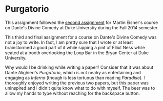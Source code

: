 # Purgatorio

This assignment followed the [second assignment](https://github.com/bmershon/inferno-26) for Martin Eisner's course on Dante's Divine Comedy at Duke Universtiy during the Fall 2014 semester.

This third and final assignment for a course on Dante's Divine Comedy was not a joy to write. In fact, I am pretty sure that I wrote or at least brainstormed a good part of it while sipping a pint of Elliot Ness while seated at a booth overlooking the Loop Bar in the Bryan Center at Duke University.

Why would I be drinking while writing a paper? Consider that it was about Dante Alighieri's *Purgatorio*, which is not nealry as entertaining and engaging as *Inferno* (though is less tortuous than reading *Paradiso*). I thoroughly enjoyed writing the previous two papers, but this paper was uninspired and I didn't quite know what to do with myself. The beer was to allow my hands to type without reaching for the backspace button.
